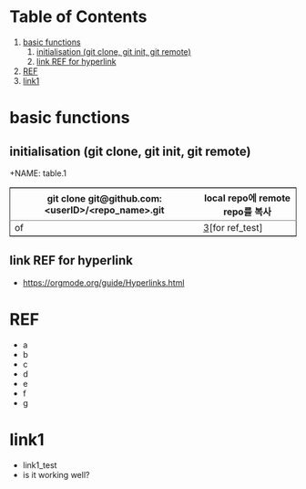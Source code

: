 
# Table of Contents

1.  [basic functions](#org99d1139)
    1.  [initialisation (git clone, git init, git remote)](#org33c36f0)
    2.  [link REF for hyperlink](#org2d9ff3e)
2.  [REF](#org3d246eb)
3.  [link1](#org8620bb1)



<a id="org99d1139"></a>

# basic functions


<a id="org33c36f0"></a>

## initialisation (git clone, git init, git remote)

+NAME: table.1

<table border="2" cellspacing="0" cellpadding="6" rules="groups" frame="hsides">


<colgroup>
<col  class="org-left" />

<col  class="org-left" />
</colgroup>
<thead>
<tr>
<th scope="col" class="org-left">git clone git@github.com:&lt;userID&gt;/&lt;repo_name&gt;.git</th>
<th scope="col" class="org-left">local repo에 remote repo를 복사</th>
</tr>
</thead>

<tbody>
<tr>
<td class="org-left">of</td>
<td class="org-left"><a href="#org8620bb1">3</a>[for ref_test]</td>
</tr>
</tbody>
</table>


<a id="org2d9ff3e"></a>

## link REF for hyperlink

-   <https://orgmode.org/guide/Hyperlinks.html>


<a id="org3d246eb"></a>

# REF

-   a
-   b
-   c
-   d
-   e
-   f
-   g


<a id="org8620bb1"></a>

# link1

-   link1\_test
-   is it working well?
